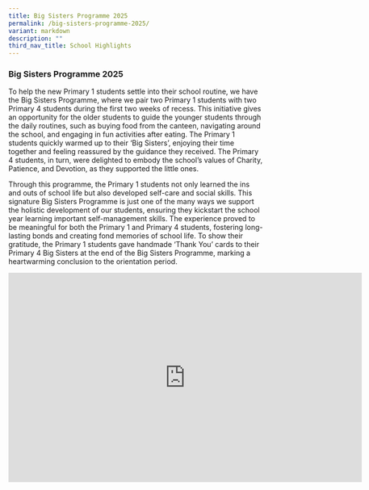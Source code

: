 ```yaml
---
title: Big Sisters Programme 2025
permalink: /big-sisters-programme-2025/
variant: markdown
description: ""
third_nav_title: School Highlights
---
```

### **Big Sisters Programme 2025**

To help the new Primary 1 students settle into their school routine, we have the Big Sisters Programme, where we pair two Primary 1 students with two Primary 4 students during the first two weeks of recess. This initiative gives an opportunity for the older students to guide the younger students through the daily routines, such as buying food from the canteen, navigating around the school, and engaging in fun activities after eating. The Primary 1 students quickly warmed up to their ‘Big Sisters’, enjoying their time together and feeling reassured by the guidance they received. The Primary 4 students, in turn, were delighted to embody the school’s values of Charity, Patience, and Devotion, as they supported the little ones. 

Through this programme, the Primary 1 students not only learned the ins and outs of school life but also developed self-care and social skills. This signature Big Sisters Programme is just one of the many ways we support the holistic development of our students, ensuring they kickstart the school year learning important self-management skills. The experience proved to be meaningful for both the Primary 1 and Primary 4 students, fostering long-lasting bonds and creating fond memories of school life. To show their gratitude, the Primary 1 students gave handmade ‘Thank You’ cards to their Primary 4 Big Sisters at the end of the Big Sisters Programme, marking a heartwarming conclusion to the orientation period.

<center><iframe allowfullscreen="" allow="accelerometer; autoplay; clipboard-write; encrypted-media; gyroscope; picture-in-picture; web-share" frameborder="0" title="YouTube video player" src="https://www.youtube.com/embed/VOBMounuGp0?si=8ZeDNmt93iWSwDPk" height="415" width="700"></iframe></center>
